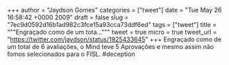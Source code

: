 
+++
author = "Jaydson Gomes"
categories = ["tweet"]
date = "Tue May 26 16:58:42 +0000 2009"
draft = false
slug = "7ec9d0592d16b1ad982c3fce15a93cca73ddf6ed"
tags = ["tweet"]
title = """Engraçado como de um tota..."""
tweet = true
micro = true
tweet_url = "https://twitter.com/jaydson/status/1925433645"
+++
Engraçado como de um total de 6 avaliações, o Mind teve 5 Aprovações e mesmo assim não fomos selecionados para o FISL. #deception
